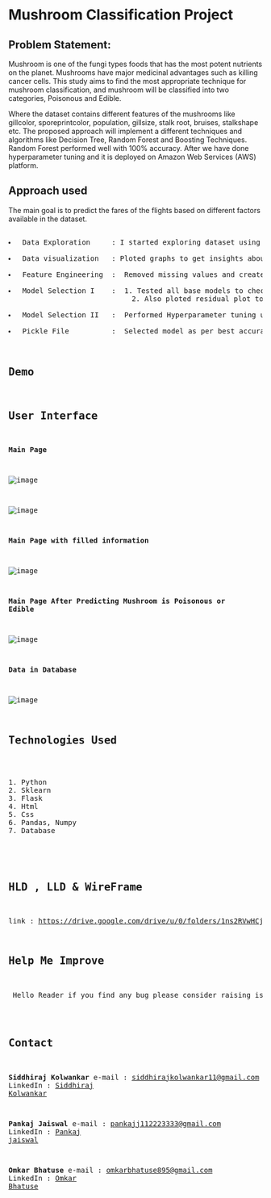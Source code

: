 # Mushroom Classification Project

## Problem Statement:

<p>Mushroom is one of the fungi types foods that has the most potent nutrients on the planet. Mushrooms have major medicinal advantages such as killing cancer cells. This study aims to find the most appropriate technique for mushroom classification, and mushroom will be classified into two categories, Poisonous and Edible.

Where the dataset contains different features of the mushrooms like gillcolor, sporeprintcolor, population, gillsize, stalk root, bruises, stalkshape etc. The proposed approach will implement a different techniques and algorithms like Decision Tree, Random Forest and Boosting Techniques. Random Forest performed well with 100% accuracy. After we have done hyperparameter tuning and it is deployed on Amazon Web Services (AWS) platform.</p>



## Approach used
<p>The main goal is to predict the fares of the flights based on different factors available in the dataset.</p>
<pre> 
<li> Data Exploration     : I started exploring dataset using pandas,numpy,matplotlib and seaborn. </li>
<li> Data visualization   : Ploted graphs to get insights about dependend and independed variables. </li>
<li> Feature Engineering  :  Removed missing values and created new features as per insights.</li>
<li> Model Selection I    :  1. Tested all base models to check the base accuracy.
                             2. Also ploted residual plot to check whether a model is a good fit or not.</li>
<li> Model Selection II   :  Performed Hyperparameter tuning using gridsearchCV and randomizedSearchCV.</li>
<li> Pickle File          :  Selected model as per best accuracy and created pickle file using joblib .</li>



## Demo



 
## User Interface 

**Main Page**

![image](https://user-images.githubusercontent.com/88200767/138545555-a257613f-5107-4bac-99bc-eb77ae6242e6.png)


![image](https://user-images.githubusercontent.com/88200767/138545562-044b435a-3f35-46ba-9a51-860a83c28cf3.png)



**Main Page with filled information**

![image](https://user-images.githubusercontent.com/88200767/138545579-a3fd78d7-9e7e-4d34-ab20-35847e85687a.png)



**Main Page After Predicting Mushroom is Poisonous or Edible**

![image](https://user-images.githubusercontent.com/88200767/138545663-ec88e93d-89ba-4bd7-9635-b76846c09308.png)



**Data in Database**

![image](https://user-images.githubusercontent.com/88200767/138545670-96d10e1b-6b30-47be-b238-aebf3217f5e7.png)

## Technologies Used
<pre> 
1. Python 
2. Sklearn
3. Flask
4. Html
5. Css
6. Pandas, Numpy 
7. Database 

</pre>



## HLD , LLD & WireFrame
link : https://drive.google.com/drive/u/0/folders/1ns2RVwHCj0FcPqfWrZcAIRIKqEcLwwwQ

## Help Me Improve
<p> Hello Reader if you find any bug please consider raising issue I will address them asap.</p>




## Contact 

**Siddhiraj Kolwankar**
e-mail   : siddhirajkolwankar11@gmail.com
LinkedIn : [Siddhiraj Kolwankar](https://www.linkedin.com/in/siddhiraj-kolwankar/)

**Pankaj Jaiswal**
e-mail   : pankajj112223333@gmail.com
LinkedIn : [Pankaj jaiswal](https://www.linkedin.com/in/pankaj-jaiswal-2b23a9200/)

**Omkar Bhatuse**
e-mail   : omkarbhatuse895@gmail.com
LinkedIn : [Omkar Bhatuse](https://www.linkedin.com/in/omkar-bhatuse-b160471b8/)



